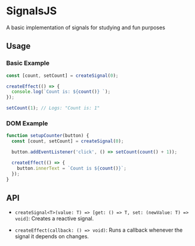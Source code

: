 # SignalsJS  

A basic implementation of signals for studying and fun purposes

## Usage  

### Basic Example  

```ts
const [count, setCount] = createSignal(0);

createEffect(() => {
  console.log(`Count is: ${count()} `);
});

setCount(1); // Logs: "Count is: 1"
```

### DOM Example  

```ts
function setupCounter(button) {
  const [count, setCount] = createSignal(0);

  button.addEventListener('click', () => setCount(count() + 1));

  createEffect(() => {
    button.innerText = `Count is ${count()}`;
  });
}
```

## API  

- `createSignal<T>(value: T) => [get: () => T, set: (newValue: T) => void]`:
Creates a reactive signal.  

- `createEffect(callback: () => void)`:
Runs a callback whenever the signal it depends on changes.
